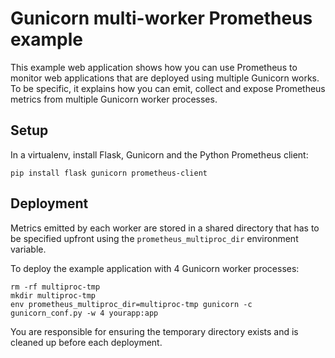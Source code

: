 # Gunicorn multi-worker Prometheus example

This example web application shows how you can use Prometheus to monitor web
applications that are deployed using multiple Gunicorn works. To be specific,
it explains how you can emit, collect and expose Prometheus metrics from
multiple Gunicorn worker processes.


## Setup

In a virtualenv, install Flask, Gunicorn and the Python Prometheus client:

    pip install flask gunicorn prometheus-client

## Deployment

Metrics emitted by each worker are stored in a shared directory that has to be
specified upfront using the `prometheus_multiproc_dir` environment variable.

To deploy the example application with 4 Gunicorn worker processes:

    rm -rf multiproc-tmp
    mkdir multiproc-tmp
    env prometheus_multiproc_dir=multiproc-tmp gunicorn -c gunicorn_conf.py -w 4 yourapp:app

You are responsible for ensuring the temporary directory exists and is cleaned
up before each deployment.
